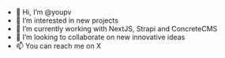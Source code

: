 - 👋 Hi, I’m @youpv
- 👀 I’m interested in new projects
- 🌱 I’m currently working with NextJS, Strapi and ConcreteCMS
- 💞️ I’m looking to collaborate on new innovative ideas
- 📫 You can reach me on X

<!---
youpv/youpv is a ✨ special ✨ repository because its `README.md` (this file) appears on your GitHub profile.
You can click the Preview link to take a look at your changes.
--->
